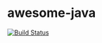 # awesome-java 
[![Build Status](https://travis-ci.org/gaodong/awesome-java.svg?branch=master)](https://travis-ci.org/gaodong/awesome-java)
